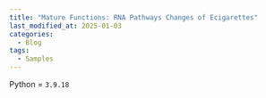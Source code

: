 ```yaml
---
title: "Mature Functions: RNA Pathways Changes of Ecigarettes"
last_modified_at: 2025-01-03
categories:
  - Blog
tags:
  - Samples
---
```


Python = `3.9.18`
